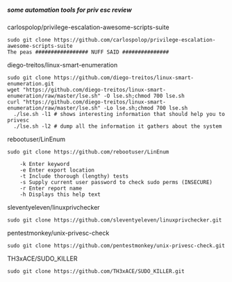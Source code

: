 ##### some automation tools for priv esc review

carlospolop/privilege-escalation-awesome-scripts-suite
```
sudo git clone https://github.com/carlospolop/privilege-escalation-awesome-scripts-suite
The peas ################# NUFF SAID ###############
```

diego-treitos/linux-smart-enumeration
```
sudo git clone https://github.com/diego-treitos/linux-smart-enumeration.git
wget "https://github.com/diego-treitos/linux-smart-enumeration/raw/master/lse.sh" -O lse.sh;chmod 700 lse.sh
curl "https://github.com/diego-treitos/linux-smart-enumeration/raw/master/lse.sh" -Lo lse.sh;chmod 700 lse.sh
  ./lse.sh -l1 # shows interesting information that should help you to privesc
  ./lse.sh -l2 # dump all the information it gathers about the system
```

rebootuser/LinEnum
```
sudo git clone https://github.com/rebootuser/LinEnum

    -k Enter keyword
    -e Enter export location
    -t Include thorough (lengthy) tests
    -s Supply current user password to check sudo perms (INSECURE)
    -r Enter report name
    -h Displays this help text
```

sleventyeleven/linuxprivchecker
```
sudo git clone https://github.com/sleventyeleven/linuxprivchecker.git
```

pentestmonkey/unix-privesc-check
```
sudo git clone https://github.com/pentestmonkey/unix-privesc-check.git
```

TH3xACE/SUDO_KILLER
```
sudo git clone https://github.com/TH3xACE/SUDO_KILLER.git
```
